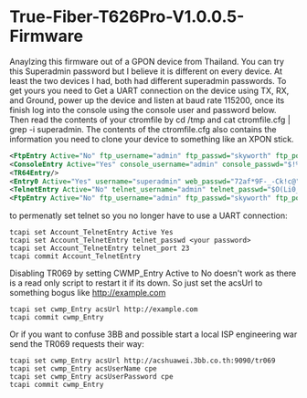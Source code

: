 # True-Fiber-T626Pro-V1.0.0.5-Firmware
Anaylzing this firmware out of a GPON device from Thailand.
You can try this Superadmin password but I believe it is different on every device. At least the two devices I had, both had different superadmin passwords. To get yours you need to Get a UART connection on the device using TX, RX, and Ground, power up the device and listen at baud rate 115200, once its finish log into the console using the console user and password below. Then read the contents of your ctromfile by cd /tmp and cat ctromfile.cfg | grep -i superadmin. The contents of the ctromfile.cfg also contains the information you need to clone your device to something like an XPON stick.
```xml
<FtpEntry Active="No" ftp_username="admin" ftp_passwd="skyworth" ftp_port="21" />
<ConsoleEntry Active="Yes" console_username="admin" console_passwd="$!%^kyw0rth" />
<TR64Entry/>
<Entry0 Active="Yes" username="superadmin" web_passwd="72af*9F-_-Ck!c@" display_mask="FF FF FF FF FF BF FF FF FF" pwd_control="1" Logged="0" LoginIp="192.168.1.36" Logoff="1" />
<TelnetEntry Active="No" telnet_username="admin" telnet_passwd="$O(Li0_o)$!%^" telnet_port="22666" />
<FtpEntry Active="No" ftp_username="admin" ftp_passwd="skyworth" ftp_port="21" />
```
to permenatly set telnet so you no longer have to use a UART connection:
```
tcapi set Account_TelnetEntry Active Yes
tcapi set Account_TelnetEntry telnet_passwd <your password>
tcapi set Account_TelnetEntry telnet_port 23
tcapi commit Account_TelnetEntry
```
Disabling TR069 by setting CWMP_Entry Active to No doesn't work as there is a read only script to restart it if its down. So just set the acsUrl to something bogus like http://example.com
```
tcapi set cwmp_Entry acsUrl http://example.com
tcapi commit cwmp_Entry
```
Or if you want to confuse 3BB and possible start a local ISP engineering war send the TR069 requests their way: 
```
tcapi set cwmp_Entry acsUrl http://acshuawei.3bb.co.th:9090/tr069
tcapi set cwmp_Entry acsUserName cpe                             
tcapi set cwmp_Entry acsUserPassword cpe
tcapi commit cwmp_Entry
```
